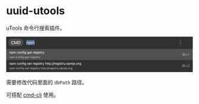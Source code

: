 # uuid-utools

uTools 命令行搜索插件。

![](./res/cmd-utools.png)

需要修改代码里面的 `dbPath` 路径。

可搭配 [cmd-cli](https://www.npmjs.com/package/@yunser/cmd-cli) 使用。

